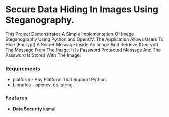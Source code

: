 # Secure Data Hiding In Images Using Steganography.
This Project Demonstrates A Simple Implementation Of Image Steganography Using Python and OpenCV. The Application Allows Users To Hide (Encrypt) A Secret Message Inside An Image And Retrieve (Decrypt) The Message From The Image. It Is Password Protected Message And The Password Is Stored With The Image.
### Requirements
* platform - Any Platform That Support Python.
* Libraries - opencv, os, string.
### Features
* **Data Security** kamal
